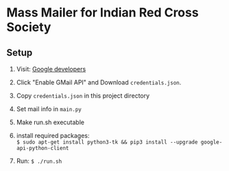# Mass Mailer for Indian Red Cross Society 


## Setup

1) Visit: [Google developers](https://developers.google.com/gmail/api/quickstart/python)

2) Click "Enable GMail API" and Download ```credentials.json```.

3) Copy ```credentials.json``` in this project directory

4) Set mail info in ```main.py```

5) Make run.sh executable

6) install required packages: <br>
```$ sudo apt-get install python3-tk && pip3 install --upgrade google-api-python-client ```
	
7) Run: ```$ ./run.sh```
